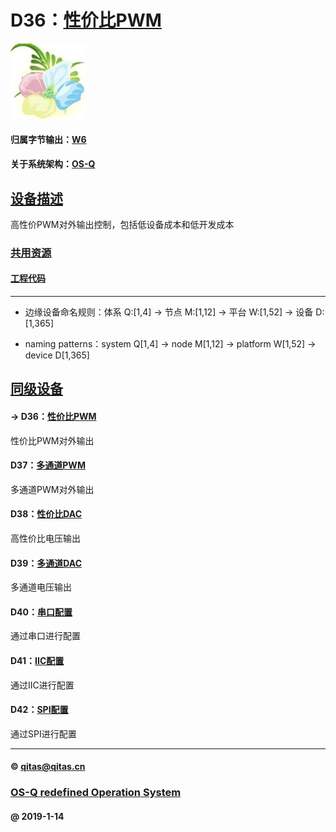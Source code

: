 ﻿# D36：[性价比PWM](https://github.com/OS-Q/D36)

[![sites](OS-Q/OS-Q.png)](http://www.OS-Q.com)

#### 归属字节输出：[W6](https://github.com/OS-Q/W6)

#### 关于系统架构：[OS-Q](https://github.com/OS-Q/OS-Q)

## [设备描述](https://github.com/OS-Q/D36/wiki) 

高性价PWM对外输出控制，包括低设备成本和低开发成本

### [共用资源](OS-Q/)

#### [工程代码](project/)


---

- 边缘设备命名规则：体系 Q:[1,4] -> 节点 M:[1,12] -> 平台 W:[1,52] -> 设备 D:[1,365]

- naming patterns：system Q[1,4] -> node M[1,12] -> platform W[1,52] -> device D[1,365]

## [同级设备](https://github.com/OS-Q/W6/wiki) 

#### -> D36：[性价比PWM](https://github.com/OS-Q/D36)

性价比PWM对外输出

#### D37：[多通道PWM](https://github.com/OS-Q/D37)

多通道PWM对外输出

#### D38：[性价比DAC](https://github.com/OS-Q/D38)

高性价比电压输出

#### D39：[多通道DAC](https://github.com/OS-Q/D39)

多通道电压输出

#### D40：[串口配置](https://github.com/OS-Q/D40)

通过串口进行配置

#### D41：[IIC配置](https://github.com/OS-Q/D41)

通过IIC进行配置

#### D42：[SPI配置](https://github.com/OS-Q/D42)

通过SPI进行配置

---

####  © qitas@qitas.cn
###  [OS-Q redefined Operation System](http://www.OS-Q.com)
####  @ 2019-1-14
